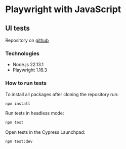 # Playwright with JavaScript

## UI tests
Repository on [github](https://github.com/Andrei-Zayats/js-playwright)

### Technologies
- Node.js 22.13.1
- Playwright 1.16.3

### How to run tests

To install all packages after cloning the repository run:
```bash
npm install
```
Run tests in headless mode:
```bash
npm test
```
Open tests in the Cypress Launchpad:
```bash
npm test:dev
```